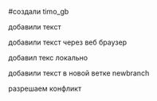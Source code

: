 #создали timo_gb

добавили текст

добавили текст через веб браузер

добавил текс локально

добавили текст в новой ветке newbranch

разрешаем конфликт


